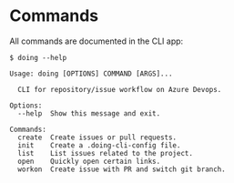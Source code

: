 # Commands

All commands are documented in the CLI app:

<div class="termy">

```console
$ doing --help

Usage: doing [OPTIONS] COMMAND [ARGS]...

  CLI for repository/issue workflow on Azure Devops.

Options:
  --help  Show this message and exit.

Commands:
  create  Create issues or pull requests.
  init    Create a .doing-cli-config file.
  list    List issues related to the project.
  open    Quickly open certain links.
  workon  Create issue with PR and switch git branch.
```

</div>
